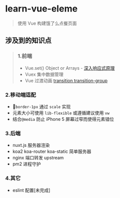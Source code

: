 # learn-vue-eleme

> 使用 Vue 构建饿了么点餐页面

## 涉及到的知识点

> ### 1.前端
>- Vue.set() Object or Arrays - [深入响应式原理](https://cn.vuejs.org/v2/guide/reactivity.html)
>- Vuex 集中数据管理
>- Vue 过渡动画 [transition transition-group](https://cn.vuejs.org/v2/guide/transitions.html)

### 2.移动端适配
- `border-1px` 通过 `scale` 实现
- 元素大小可使用 `lib-flexible` 或遵循建议使用 `vw`
- 结合`@media` 防止 iPhone 5 屏幕过窄而使得元素错位

### 3.后端
- nuxt.js 服务器渲染
- koa2 koa-router koa-static 简单服务器
- nginx 端口转发 upstream
- pm2 进程守护

### 4.其它
- eslint 配置[未完成]
